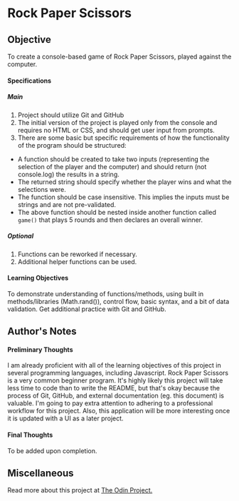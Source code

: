# Rock Paper Scissors

## Objective

To create a console-based game of Rock Paper Scissors, played against the computer.

#### Specifications

##### Main

1. Project should utilize Git and GitHub
2. The initial version of the project is played only from the console and requires no HTML or CSS, and should get user input from prompts.
3. There are some basic but specific requirements of how the functionality of the program should be structured:
 * A function should be created to take two inputs (representing the selection of the player and the computer) and should return (not console.log) the results in a string.
 * The returned string should specify whether the player wins and what the selections were.
 * The function should be case insensitive. This implies the inputs must be strings and are not pre-validated.
 * The above function should be nested inside another function called `game()` that plays 5 rounds and then declares an overall winner.

##### Optional

1. Functions can be reworked if necessary.
2. Additional helper functions can be used.

#### Learning Objectives

To demonstrate understanding of functions/methods, using built in methods/libraries (Math.rand()), control flow, basic syntax, and a bit of data validation. Get additional practice with Git and GitHub.

## Author's Notes

#### Preliminary Thoughts

I am already proficient with all of the learning objectives of this project in several programming languages, including Javascript. Rock Paper Scissors is a very common beginner program. It's highly likely this project will take less time to code than to write the README, but that's okay because the process of Git, GitHub, and external documentation (eg. this document) is valuable. I'm going to pay extra attention to adhering to a professional workflow for this project. Also, this application will be more interesting once it is updated with a UI as a later project. 

#### Final Thoughts

To be added upon completion.

## Miscellaneous

Read more about this project at [The Odin Project.](https://www.theodinproject.com/courses/web-development-101/lessons/rock-paper-scissors)
